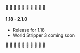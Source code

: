 👯 👯 👯 👯 👯 👯 👯 👯 👯 👯

#### **1.18 - 2.1.0**
* Release for 1.18
* World Stripper 3 coming soon

👯 👯 👯 👯 👯 👯 👯 👯 👯 👯